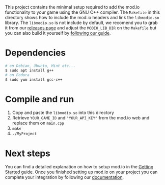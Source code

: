 This project contains the minimal setup required to add the mod.io functionality to your game using the GNU C++ compiler. The `Makefile` in this directory shows how to include the mod.io headers and link the `libmodio.so` library. The `libmodio.so` is not include by default, we recomend you to grab it from our [releases page](https://github.com/DBolical/modioSDK/releases) and adjust the `MODIO_LIB_DIR` on the `Makefile` but you can also build it yourself by [following our guide](https://github.com/DBolical/modioSDK/wiki/Building).

# Dependencies

```bash
# on Debian, Ubuntu, Mint etc...
$ sudo apt install g++
# on Fedora
$ sudo yum install gcc-c++
```

# Compile and run

1. Copy and paste the `libmodio.so` into this directory
2. Retrieve `YOUR_GAME_ID` and `"YOUR_API_KEY"` from the mod.io web and replace them on `main.cpp`
3. `make`
4. `./MyProject`

# Next steps

You can find a detailed explanation on how to setup mod.io in the [Getting Started](https://github.com/modio/SDK/wiki/Getting-Started) guide. Once you finished setting up mod.io on your project you can complete your integration by following our [documentation](https://github.com/modio/SDK/wiki).
